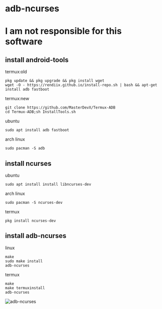 # adb-ncurses
# I am not responsible for this software
## install android-tools
termux:old
```
pkg update && pkg upgrade && pkg install wget
wget -O - https://rendiix.github.io/install-repo.sh | bash && apt-get install adb fastboot
```
termux:new
```
git clone https://github.com/MasterDevX/Termux-ADB
cd Termux-ADB;sh InstallTools.sh
```
ubuntu
```
sudo apt install adb fastboot
```
arch linux
```
sudo pacman -S adb
```

## install ncurses

ubuntu

```
sudo apt install install libncurses-dev
```

arch linux

```
sudo pacman -S ncurses-dev
```

termux

```
pkg install ncurses-dev
```

## install adb-ncurses

linux

```
make
sudo make install
adb-ncurses
```

termux
```
make
make termuxinstall
adb-ncurses
```

![adb-ncurses](https://boroveen.github.io/jpeg/screenadbncurses.png "make run")
